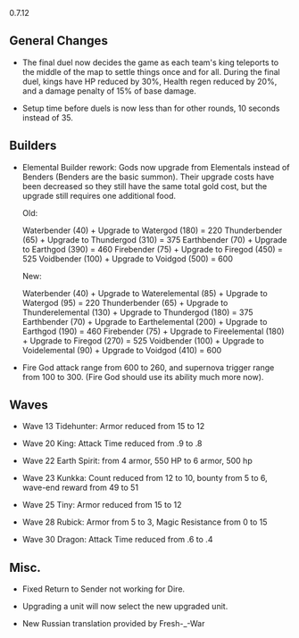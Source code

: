 0.7.12

## General Changes

- The final duel now decides the game as each team's king teleports to the middle of the map to settle things once and for all. During the final duel, kings have HP reduced by 30%, Health regen reduced by 20%, and a damage penalty of 15% of base damage.

- Setup time before duels is now less than for other rounds, 10 seconds instead of 35.

## Builders

- Elemental Builder rework: Gods now upgrade from Elementals instead of Benders (Benders are the basic summon). Their upgrade costs have been decreased so they still have the same total gold cost, but the upgrade still requires one additional food.

	Old:

	Waterbender (40) + Upgrade to Watergod (180) = 220
	Thunderbender (65) + Upgrade to Thundergod (310) = 375
	Earthbender (70) + Upgrade to Earthgod (390) = 460
	Firebender (75) + Upgrade to Firegod (450) = 525
	Voidbender (100) + Upgrade to Voidgod (500) = 600

	New:

	Waterbender (40) + Upgrade to Waterelemental (85) + Upgrade to Watergod (95) = 220
	Thunderbender (65) + Upgrade to Thunderelemental (130) + Upgrade to Thundergod (180) = 375
	Earthbender (70) + Upgrade to Earthelemental (200) + Upgrade to Earthgod (190) = 460
	Firebender (75) + Upgrade to Fireelemental (180) + Upgrade to Firegod (270) = 525
	Voidbender (100) + Upgrade to Voidelemental (90) + Upgrade to Voidgod (410) = 600

- Fire God attack range from 600 to 260, and supernova trigger range from 100 to 300. (Fire God should use its ability much more now).

## Waves

- Wave 13 Tidehunter: Armor reduced from 15 to 12

- Wave 20 King: Attack Time reduced from .9 to .8

- Wave 22 Earth Spirit: from 4 armor, 550 HP to 6 armor, 500 hp

- Wave 23 Kunkka: Count reduced from 12 to 10, bounty from 5 to 6, wave-end reward from 49 to 51

- Wave 25 Tiny: Armor reduced from 15 to 12

- Wave 28 Rubick: Armor from 5 to 3, Magic Resistance from 0 to 15

- Wave 30 Dragon: Attack Time reduced from .6 to .4

## Misc.

- Fixed Return to Sender not working for Dire.

- Upgrading a unit will now select the new upgraded unit.

- New Russian translation provided by Fresh-_-War

